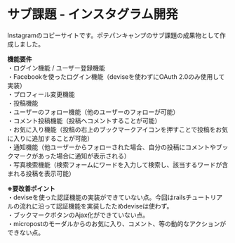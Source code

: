# サブ課題 - インスタグラム開発

Instagramのコピーサイトです。ポテパンキャンプのサブ課題の成果物として作成しました。

**機能要件**  
・ログイン機能 / ユーザー登録機能  
・Facebookを使ったログイン機能（deviseを使わずにOAuth 2.0のみ使用して実装）  
・プロフィール変更機能  
・投稿機能  
・ユーザーのフォロー機能（他のユーザーのフォローが可能）  
・コメント投稿機能（投稿へコメントすることが可能）  
・お気に入り機能（投稿の右上のブックマークアイコンを押すことで投稿をお気に入りに追加することが可能）  
・通知機能（他ユーザーからフォローされた場合、自分の投稿にコメントやブックマークがあった場合に通知が表示される）  
・写真検索機能（検索フォームにワードを入力して検索し、該当するワードが含まれる投稿を表示可能）  

**※要改善ポイント**  
・deviseを使った認証機能の実装ができていない点。今回はrailsチュートリアルの流れに沿って認証機能を実装したためdeviseは使わず。  
・ブックマークボタンのAjax化ができていない点。  
・micropostのモーダルからのお気に入り、コメント、等の動的なアクションができない点。  